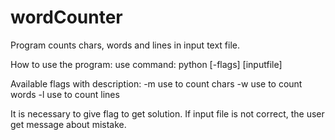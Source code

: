 # wordCounter
Program counts chars, words and lines in input text file.

How to use the program:
use command: python [-flags] [inputfile]

Available flags with description:
-m  use to count chars
-w  use to count words
-l  use to count lines

It is necessary to give flag to get solution.
If input file is not correct, the user get message about mistake.
